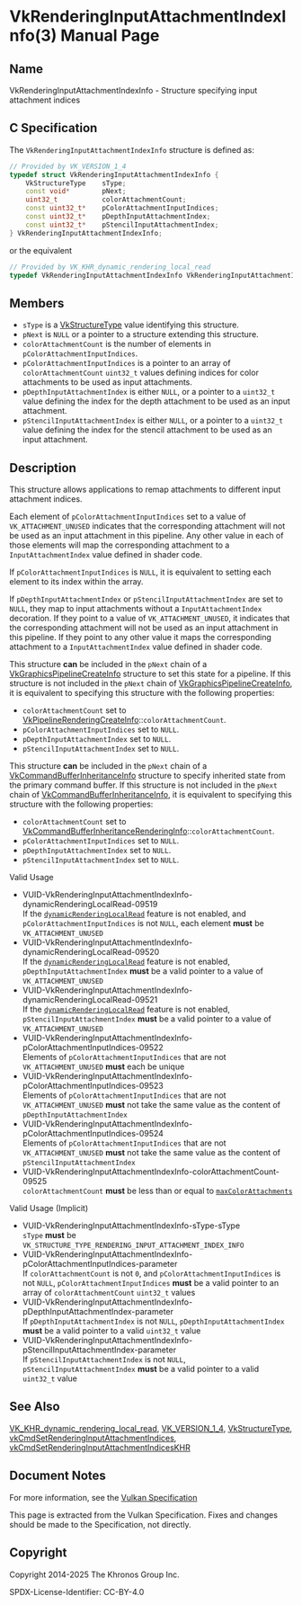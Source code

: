 # VkRenderingInputAttachmentIndexInfo(3) Manual Page

## Name

VkRenderingInputAttachmentIndexInfo - Structure specifying input attachment indices



## [](#_c_specification)C Specification

The `VkRenderingInputAttachmentIndexInfo` structure is defined as:

```c++
// Provided by VK_VERSION_1_4
typedef struct VkRenderingInputAttachmentIndexInfo {
    VkStructureType    sType;
    const void*        pNext;
    uint32_t           colorAttachmentCount;
    const uint32_t*    pColorAttachmentInputIndices;
    const uint32_t*    pDepthInputAttachmentIndex;
    const uint32_t*    pStencilInputAttachmentIndex;
} VkRenderingInputAttachmentIndexInfo;
```

or the equivalent

```c++
// Provided by VK_KHR_dynamic_rendering_local_read
typedef VkRenderingInputAttachmentIndexInfo VkRenderingInputAttachmentIndexInfoKHR;
```

## [](#_members)Members

- `sType` is a [VkStructureType](https://registry.khronos.org/vulkan/specs/latest/man/html/VkStructureType.html) value identifying this structure.
- `pNext` is `NULL` or a pointer to a structure extending this structure.
- `colorAttachmentCount` is the number of elements in `pColorAttachmentInputIndices`.
- `pColorAttachmentInputIndices` is a pointer to an array of `colorAttachmentCount` `uint32_t` values defining indices for color attachments to be used as input attachments.
- `pDepthInputAttachmentIndex` is either `NULL`, or a pointer to a `uint32_t` value defining the index for the depth attachment to be used as an input attachment.
- `pStencilInputAttachmentIndex` is either `NULL`, or a pointer to a `uint32_t` value defining the index for the stencil attachment to be used as an input attachment.

## [](#_description)Description

This structure allows applications to remap attachments to different input attachment indices.

Each element of `pColorAttachmentInputIndices` set to a value of `VK_ATTACHMENT_UNUSED` indicates that the corresponding attachment will not be used as an input attachment in this pipeline. Any other value in each of those elements will map the corresponding attachment to a `InputAttachmentIndex` value defined in shader code.

If `pColorAttachmentInputIndices` is `NULL`, it is equivalent to setting each element to its index within the array.

If `pDepthInputAttachmentIndex` or `pStencilInputAttachmentIndex` are set to `NULL`, they map to input attachments without a `InputAttachmentIndex` decoration. If they point to a value of `VK_ATTACHMENT_UNUSED`, it indicates that the corresponding attachment will not be used as an input attachment in this pipeline. If they point to any other value it maps the corresponding attachment to a `InputAttachmentIndex` value defined in shader code.

This structure **can** be included in the `pNext` chain of a [VkGraphicsPipelineCreateInfo](https://registry.khronos.org/vulkan/specs/latest/man/html/VkGraphicsPipelineCreateInfo.html) structure to set this state for a pipeline. If this structure is not included in the `pNext` chain of [VkGraphicsPipelineCreateInfo](https://registry.khronos.org/vulkan/specs/latest/man/html/VkGraphicsPipelineCreateInfo.html), it is equivalent to specifying this structure with the following properties:

- `colorAttachmentCount` set to [VkPipelineRenderingCreateInfo](https://registry.khronos.org/vulkan/specs/latest/man/html/VkPipelineRenderingCreateInfo.html)::`colorAttachmentCount`.
- `pColorAttachmentInputIndices` set to `NULL`.
- `pDepthInputAttachmentIndex` set to `NULL`.
- `pStencilInputAttachmentIndex` set to `NULL`.

This structure **can** be included in the `pNext` chain of a [VkCommandBufferInheritanceInfo](https://registry.khronos.org/vulkan/specs/latest/man/html/VkCommandBufferInheritanceInfo.html) structure to specify inherited state from the primary command buffer. If this structure is not included in the `pNext` chain of [VkCommandBufferInheritanceInfo](https://registry.khronos.org/vulkan/specs/latest/man/html/VkCommandBufferInheritanceInfo.html), it is equivalent to specifying this structure with the following properties:

- `colorAttachmentCount` set to [VkCommandBufferInheritanceRenderingInfo](https://registry.khronos.org/vulkan/specs/latest/man/html/VkCommandBufferInheritanceRenderingInfo.html)::`colorAttachmentCount`.
- `pColorAttachmentInputIndices` set to `NULL`.
- `pDepthInputAttachmentIndex` set to `NULL`.
- `pStencilInputAttachmentIndex` set to `NULL`.

Valid Usage

- [](#VUID-VkRenderingInputAttachmentIndexInfo-dynamicRenderingLocalRead-09519)VUID-VkRenderingInputAttachmentIndexInfo-dynamicRenderingLocalRead-09519  
  If the [`dynamicRenderingLocalRead`](https://registry.khronos.org/vulkan/specs/latest/html/vkspec.html#features-dynamicRenderingLocalRead) feature is not enabled, and `pColorAttachmentInputIndices` is not `NULL`, each element **must** be `VK_ATTACHMENT_UNUSED`
- [](#VUID-VkRenderingInputAttachmentIndexInfo-dynamicRenderingLocalRead-09520)VUID-VkRenderingInputAttachmentIndexInfo-dynamicRenderingLocalRead-09520  
  If the [`dynamicRenderingLocalRead`](https://registry.khronos.org/vulkan/specs/latest/html/vkspec.html#features-dynamicRenderingLocalRead) feature is not enabled, `pDepthInputAttachmentIndex` **must** be a valid pointer to a value of `VK_ATTACHMENT_UNUSED`
- [](#VUID-VkRenderingInputAttachmentIndexInfo-dynamicRenderingLocalRead-09521)VUID-VkRenderingInputAttachmentIndexInfo-dynamicRenderingLocalRead-09521  
  If the [`dynamicRenderingLocalRead`](https://registry.khronos.org/vulkan/specs/latest/html/vkspec.html#features-dynamicRenderingLocalRead) feature is not enabled, `pStencilInputAttachmentIndex` **must** be a valid pointer to a value of `VK_ATTACHMENT_UNUSED`
- [](#VUID-VkRenderingInputAttachmentIndexInfo-pColorAttachmentInputIndices-09522)VUID-VkRenderingInputAttachmentIndexInfo-pColorAttachmentInputIndices-09522  
  Elements of `pColorAttachmentInputIndices` that are not `VK_ATTACHMENT_UNUSED` **must** each be unique
- [](#VUID-VkRenderingInputAttachmentIndexInfo-pColorAttachmentInputIndices-09523)VUID-VkRenderingInputAttachmentIndexInfo-pColorAttachmentInputIndices-09523  
  Elements of `pColorAttachmentInputIndices` that are not `VK_ATTACHMENT_UNUSED` **must** not take the same value as the content of `pDepthInputAttachmentIndex`
- [](#VUID-VkRenderingInputAttachmentIndexInfo-pColorAttachmentInputIndices-09524)VUID-VkRenderingInputAttachmentIndexInfo-pColorAttachmentInputIndices-09524  
  Elements of `pColorAttachmentInputIndices` that are not `VK_ATTACHMENT_UNUSED` **must** not take the same value as the content of `pStencilInputAttachmentIndex`
- [](#VUID-VkRenderingInputAttachmentIndexInfo-colorAttachmentCount-09525)VUID-VkRenderingInputAttachmentIndexInfo-colorAttachmentCount-09525  
  `colorAttachmentCount` **must** be less than or equal to [`maxColorAttachments`](https://registry.khronos.org/vulkan/specs/latest/html/vkspec.html#limits-maxColorAttachments)

Valid Usage (Implicit)

- [](#VUID-VkRenderingInputAttachmentIndexInfo-sType-sType)VUID-VkRenderingInputAttachmentIndexInfo-sType-sType  
  `sType` **must** be `VK_STRUCTURE_TYPE_RENDERING_INPUT_ATTACHMENT_INDEX_INFO`
- [](#VUID-VkRenderingInputAttachmentIndexInfo-pColorAttachmentInputIndices-parameter)VUID-VkRenderingInputAttachmentIndexInfo-pColorAttachmentInputIndices-parameter  
  If `colorAttachmentCount` is not `0`, and `pColorAttachmentInputIndices` is not `NULL`, `pColorAttachmentInputIndices` **must** be a valid pointer to an array of `colorAttachmentCount` `uint32_t` values
- [](#VUID-VkRenderingInputAttachmentIndexInfo-pDepthInputAttachmentIndex-parameter)VUID-VkRenderingInputAttachmentIndexInfo-pDepthInputAttachmentIndex-parameter  
  If `pDepthInputAttachmentIndex` is not `NULL`, `pDepthInputAttachmentIndex` **must** be a valid pointer to a valid `uint32_t` value
- [](#VUID-VkRenderingInputAttachmentIndexInfo-pStencilInputAttachmentIndex-parameter)VUID-VkRenderingInputAttachmentIndexInfo-pStencilInputAttachmentIndex-parameter  
  If `pStencilInputAttachmentIndex` is not `NULL`, `pStencilInputAttachmentIndex` **must** be a valid pointer to a valid `uint32_t` value

## [](#_see_also)See Also

[VK\_KHR\_dynamic\_rendering\_local\_read](https://registry.khronos.org/vulkan/specs/latest/man/html/VK_KHR_dynamic_rendering_local_read.html), [VK\_VERSION\_1\_4](https://registry.khronos.org/vulkan/specs/latest/man/html/VK_VERSION_1_4.html), [VkStructureType](https://registry.khronos.org/vulkan/specs/latest/man/html/VkStructureType.html), [vkCmdSetRenderingInputAttachmentIndices](https://registry.khronos.org/vulkan/specs/latest/man/html/vkCmdSetRenderingInputAttachmentIndices.html), [vkCmdSetRenderingInputAttachmentIndicesKHR](https://registry.khronos.org/vulkan/specs/latest/man/html/vkCmdSetRenderingInputAttachmentIndicesKHR.html)

## [](#_document_notes)Document Notes

For more information, see the [Vulkan Specification](https://registry.khronos.org/vulkan/specs/latest/html/vkspec.html#VkRenderingInputAttachmentIndexInfo)

This page is extracted from the Vulkan Specification. Fixes and changes should be made to the Specification, not directly.

## [](#_copyright)Copyright

Copyright 2014-2025 The Khronos Group Inc.

SPDX-License-Identifier: CC-BY-4.0